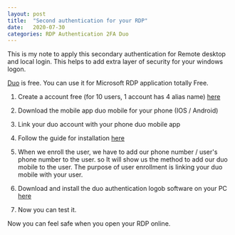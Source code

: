 ```yaml
---
layout: post
title:  "Second authentication for your RDP"
date:   2020-07-30
categories: RDP Authentication 2FA Duo
---
```


This is my note to apply this secondary authentication for Remote desktop and local login. This helps to add extra layer of security for your windows logon.

[Duo](https://duo.com/) is free. You can use it for Microsoft RDP application totally Free.

1) Create a account free (for 10 users, 1 account has 4 alias name) [here](https://duo.com/)

2) Download the mobile app duo mobile for your phone (IOS / Android)

3) Link your duo account with your phone duo mobile app

4) Follow the guide for installation [here](https://duo.com/docs/rdp)

5) When we enroll the user, we have to add our phone number / user's phone number to the user. so It will show us the method to add our duo mobile to the user.
The purpose of user enrollment is linking your duo mobile with your user.

6) Download and install the duo authentication logob software on your PC [here](https://dl.duosecurity.com/duo-win-login-latest.exe)

7) Now you can test it. 

Now you can feel safe when you open your RDP online. 
